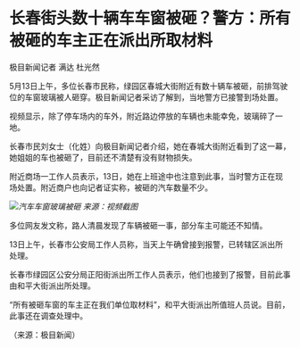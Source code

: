 # 长春街头数十辆车车窗被砸？警方：所有被砸的车主正在派出所取材料

极目新闻记者 满达 杜光然

5月13日上午，多位长春市民称，绿园区春城大街附近有数十辆车被砸，前排驾驶位的车窗玻璃被人砸穿。极目新闻记者采访了解到，当地警方已接警到场处置。

视频显示，除了停车场内的车外，附近路边停放的车辆也未能幸免，玻璃碎了一地。

长春市民刘女士（化姓）向极目新闻记者介绍，她在春城大街附近看到了这一幕，她姐姐的车也被砸了，目前还不清楚有没有财物损失。

附近商场一工作人员表示，13日，她在上班途中也注意到此事，当时警方正在现场处置。附近商户也向记者证实称，被砸的汽车数量不少。

![](https://inews.gtimg.com/om_bt/OvRzxf0-LoC8QJfOFwtFlS2buzcU1BCiYPf5fp-ajm2FIAA/1000)_汽车车窗玻璃被砸 来源：视频截图_

多位网友发文称，路人清晨发现了车辆被砸一事，部分车主可能还不知情。

13日上午，长春市公安局工作人员称，当天上午确曾接到报警，已转辖区派出所处理。

长春市绿园区公安分局正阳街派出所工作人员表示，他们也接到了报警，目前此事由和平大街派出所处理。

“所有被砸车窗的车主正在我们单位取材料”，和平大街派出所值班人员说。目前，此事还在调查处理中。

（来源：极目新闻）

